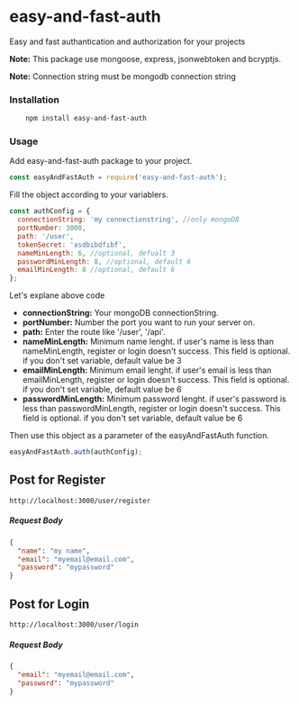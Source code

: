 # easy-and-fast-auth

Easy and fast authantication and authorization for your projects

**Note:** This package use mongoose, express, jsonwebtoken and bcryptjs.

**Note:** Connection string must be mongodb connection string

### Installation

```sh
    npm install easy-and-fast-auth
```

### Usage

Add easy-and-fast-auth package to your project.

```javascript
const easyAndFastAuth = require('easy-and-fast-auth');
```

Fill the object according to your variablers.

```javascript
const authConfig = {
  connectionString: 'my connectionstring', //only mongoDB
  portNumber: 3000,
  path: '/user',
  tokenSecret: 'asdbıbdfıbf',
  nameMinLength: 6, //optional, defualt 3
  passwordMinLength: 8, //optional, default 6
  emailMinLength: 8 //optional, default 6
};
```

Let's explane above code

- **connectionString:** Your mongoDB connectionString.
- **portNumber:** Number the port you want to run your server on.
- **path:** Enter the route like '/user', '/api'.
- **nameMinLength:** Minimum name lenght. if user's name is less than nameMinLength, register or login doesn't success. This field is optional. if you don't set variable, default value be 3
- **emailMinLength:** Minimum email lenght. if user's email is less than emailMinLength, register or login doesn't success. This field is optional. if you don't set variable, default value be 6
- **passwordMinLength:** Minimum password lenght. if user's password is less than passwordMinLength, register or login doesn't success. This field is optional. if you don't set variable, default value be 6

Then use this object as a parameter of the easyAndFastAuth function.

```javascript
easyAndFastAuth.auth(authConfig);
```

## Post for Register

```
http://localhost:3000/user/register
```

##### Request Body

```json
{
  "name": "my name",
  "email": "myemail@email.com",
  "password": "mypassword"
}
```

## Post for Login

```
http://localhost:3000/user/login
```

##### Request Body

```json
{
  "email": "myemail@email.com",
  "password": "mypassword"
}
```
